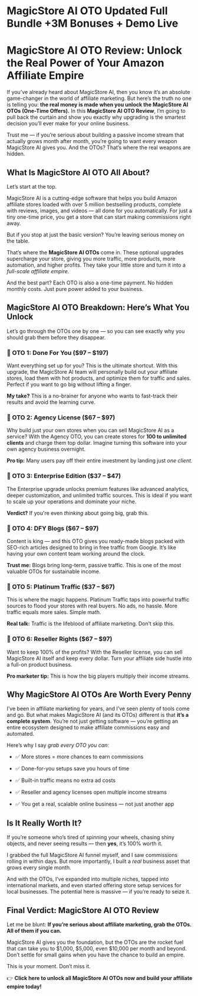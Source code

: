 # MagicStore AI OTO Updated Full Bundle +3M Bonuses + Demo Live
<h1 class="" data-start="221" data-end="302">MagicStore AI OTO Review: Unlock the Real Power of Your Amazon Affiliate Empire</h1>
<p class="" data-start="304" data-end="734">If you’ve already heard about MagicStore AI, then you know it’s an absolute game-changer in the world of affiliate marketing. But here’s the truth no one is telling you: <strong data-start="474" data-end="558">the real money is made when you unlock the MagicStore AI OTOs (One-Time Offers).</strong> In this <strong data-start="567" data-end="595">MagicStore AI OTO Review</strong>, I’m going to pull back the curtain and show you exactly why upgrading is the smartest decision you’ll ever make for your online business.</p>
<p class="" data-start="736" data-end="957">Trust me — if you’re serious about building a passive income stream that actually grows month after month, you’re going to want every weapon MagicStore AI gives you. And the OTOs? That’s where the real weapons are hidden.</p>

<h2 class="" data-start="959" data-end="998">What Is MagicStore AI OTO All About?</h2>
<p class="" data-start="1000" data-end="1024">Let’s start at the top.</p>
<p class="" data-start="1026" data-end="1331">MagicStore AI is a cutting-edge software that helps you build Amazon affiliate stores loaded with over 5 million bestselling products, complete with reviews, images, and videos — all done for you automatically. For just a tiny one-time price, you get a store that can start making commissions right away.</p>
<p class="" data-start="1333" data-end="1418">But if you stop at just the basic version? You’re leaving serious money on the table.</p>
<p class="" data-start="1420" data-end="1671">That’s where the <strong data-start="1437" data-end="1459">MagicStore AI OTOs</strong> come in. These optional upgrades supercharge your store, giving you more traffic, more products, more automation, and higher profits. They take your little store and turn it into a <em data-start="1641" data-end="1671">full-scale affiliate empire.</em></p>
<p class="" data-start="1673" data-end="1793">And the best part? Each OTO is also a one-time payment. No hidden monthly costs. Just pure power added to your business.</p>

<h2 class="" data-start="1795" data-end="1849">MagicStore AI OTO Breakdown: Here’s What You Unlock</h2>
<p class="" data-start="1851" data-end="1960">Let’s go through the OTOs one by one — so you can see exactly why you should grab them before they disappear.</p>

<h3 class="" data-start="1962" data-end="2005">🚀 OTO 1: <strong data-start="1976" data-end="2005">Done For You ($97 – $197)</strong></h3>
<p class="" data-start="2006" data-end="2285">Want everything set up for you? This is the ultimate shortcut. With this upgrade, the MagicStore AI team will personally build out your affiliate stores, load them with hot products, and optimize them for traffic and sales. Perfect if you want to go big without lifting a finger.</p>
<p class="" data-start="2287" data-end="2399"><strong data-start="2287" data-end="2299">My take?</strong> This is a no-brainer for anyone who wants to fast-track their results and avoid the learning curve.</p>

<h3 class="" data-start="2401" data-end="2445">🚀 OTO 2: <strong data-start="2415" data-end="2445">Agency License ($67 – $97)</strong></h3>
<p class="" data-start="2446" data-end="2697">Why build just your own stores when you can sell MagicStore AI as a service? With the Agency OTO, you can create stores for <strong data-start="2570" data-end="2598">100 to unlimited clients</strong> and charge them top dollar. Imagine turning this software into your own agency business overnight.</p>
<p class="" data-start="2699" data-end="2784"><strong data-start="2699" data-end="2711">Pro tip:</strong> Many users pay off their entire investment by landing just <em data-start="2771" data-end="2784">one client.</em></p>

<h3 class="" data-start="2786" data-end="2834">🚀 OTO 3: <strong data-start="2800" data-end="2834">Enterprise Edition ($37 – $47)</strong></h3>
<p class="" data-start="2835" data-end="3039">The Enterprise upgrade unlocks premium features like advanced analytics, deeper customization, and unlimited traffic sources. This is ideal if you want to scale up your operations and dominate your niche.</p>
<p class="" data-start="3041" data-end="3107"><strong data-start="3041" data-end="3053">Verdict?</strong> If you're even <em data-start="3069" data-end="3079">thinking</em> about going big, grab this.</p>

<h3 class="" data-start="3109" data-end="3148">🚀 OTO 4: <strong data-start="3123" data-end="3148">DFY Blogs ($67 – $97)</strong></h3>
<p class="" data-start="3149" data-end="3348">Content is king — and this OTO gives you ready-made blogs packed with SEO-rich articles designed to bring in free traffic from Google. It’s like having your own content team working around the clock.</p>
<p class="" data-start="3350" data-end="3465"><strong data-start="3350" data-end="3363">Trust me:</strong> Blogs bring long-term, passive traffic. This is one of the most valuable OTOs for sustainable income.</p>

<h3 class="" data-start="3467" data-end="3513">🚀 OTO 5: <strong data-start="3481" data-end="3513">Platinum Traffic ($37 – $67)</strong></h3>
<p class="" data-start="3514" data-end="3701">This is where the magic happens. Platinum Traffic taps into powerful traffic sources to flood your stores with real buyers. No ads, no hassle. More traffic equals more sales. Simple math.</p>
<p class="" data-start="3703" data-end="3783"><strong data-start="3703" data-end="3717">Real talk:</strong> Traffic is the lifeblood of affiliate marketing. Don’t skip this.</p>

<h3 class="" data-start="3785" data-end="3830">🚀 OTO 6: <strong data-start="3799" data-end="3830">Reseller Rights ($67 – $97)</strong></h3>
<p class="" data-start="3831" data-end="4013">Want to keep 100% of the profits? With the Reseller license, you can sell MagicStore AI itself and keep every dollar. Turn your affiliate side hustle into a full-on product business.</p>
<p class="" data-start="4015" data-end="4095"><strong data-start="4015" data-end="4036">Pro marketer tip:</strong> This is how the big players multiply their income streams.</p>

<h2 class="" data-start="4097" data-end="4144">Why MagicStore AI OTOs Are Worth Every Penny</h2>
<p class="" data-start="4146" data-end="4451">I’ve been in affiliate marketing for years, and I’ve seen plenty of tools come and go. But what makes MagicStore AI (and its OTOs) different is that <strong data-start="4295" data-end="4321">it’s a complete system</strong>. You’re not just getting software — you’re getting an entire ecosystem designed to make affiliate commissions easy and automated.</p>
<p class="" data-start="4453" data-end="4495">Here’s why I say <em data-start="4470" data-end="4494">grab every OTO you can</em>:</p>

<ul data-start="4496" data-end="4768">
 	<li class="" data-start="4496" data-end="4546">
<p class="" data-start="4498" data-end="4546">✅ More stores = more chances to earn commissions</p>
</li>
 	<li class="" data-start="4547" data-end="4593">
<p class="" data-start="4549" data-end="4593">✅ Done-for-you setups save you hours of time</p>
</li>
 	<li class="" data-start="4594" data-end="4638">
<p class="" data-start="4596" data-end="4638">✅ Built-in traffic means no extra ad costs</p>
</li>
 	<li class="" data-start="4639" data-end="4700">
<p class="" data-start="4641" data-end="4700">✅ Reseller and agency licenses open multiple income streams</p>
</li>
 	<li class="" data-start="4701" data-end="4768">
<p class="" data-start="4703" data-end="4768">✅ You get a real, scalable online business — not just another app</p>
</li>
</ul>
<h2 class="" data-start="4770" data-end="4795">Is It Really Worth It?</h2>
<p class="" data-start="4797" data-end="4936">If you’re someone who’s tired of spinning your wheels, chasing shiny objects, and never seeing results — then <strong data-start="4907" data-end="4914">yes</strong>, it’s 100% worth it.</p>
<p class="" data-start="4938" data-end="5116">I grabbed the full MagicStore AI funnel myself, and I saw commissions rolling in within days. But more importantly, I built a <em data-start="5064" data-end="5070">real</em> business asset that grows every single month.</p>
<p class="" data-start="5118" data-end="5337">And with the OTOs, I’ve expanded into multiple niches, tapped into international markets, and even started offering store setup services for local businesses. The potential here is massive — if you’re ready to seize it.</p>

<h2 class="" data-start="5339" data-end="5381">Final Verdict: MagicStore AI OTO Review</h2>
<p class="" data-start="5383" data-end="5488">Let me be blunt: <strong data-start="5400" data-end="5487">If you’re serious about affiliate marketing, grab the OTOs. All of them if you can.</strong></p>
<p class="" data-start="5490" data-end="5708">MagicStore AI gives you the foundation, but the OTOs are the rocket fuel that can take you to $1,000, $5,000, even $10,000 per month and beyond. Don’t settle for small gains when you have the chance to build an empire.</p>
<p class="" data-start="5710" data-end="5745">This is your moment. Don’t miss it.</p>
<p class="" data-start="5747" data-end="5840">👉 <strong data-start="5750" data-end="5840">Click here to unlock all MagicStore AI OTOs now and build your affiliate empire today!</strong></p>
